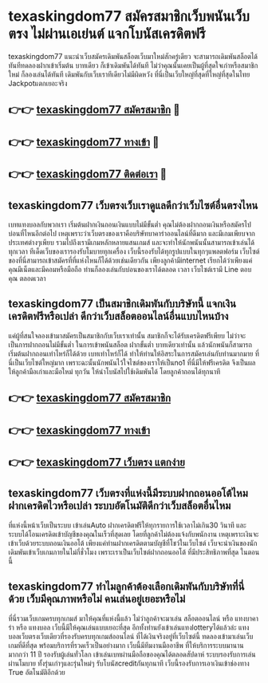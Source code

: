 # texaskingdom77 สมัครสมาชิกเว็บพนันเว็บตรง ไม่ผ่านเอเย่นต์ แจกโบนัสเครดิตฟรี

texaskingdom77 แนะนำเว็บสมัครเดิมพันสล็อตเว็บมาใหม่สักครู่เดียว จะสามารถเดิมพันสล็อตได้ทันทีทดลองฝากเข้าเริ่มต้น บาทเดียว ก็เข้าเดิมพันได้ทันที ไม่ว่าคุณนั้นเคยเป็นผู้ที่สุดใจเก่าหรือสมาชิกใหม่ ก็ลองเล่นได้ทันที เดิมพันกับเว็บเราทีเดียวไม่มีผิดหวัง ที่นี่เป็นเว็บใหญ่ที่สุดที่ใหญ่ที่สุดในไทย Jackpotแตกเยอะจริง

## 👉👉 [texaskingdom77 สมัครสมาชิก](https://bit.ly/3Ckzg5n) 🎰
## 👉👉 [texaskingdom77 ทางเข้า](https://bit.ly/3Ckzg5n) 🎰
## 👉👉 [texaskingdom77 ติดต่อเรา](https://bit.ly/3Ckzg5n) 🎰

## texaskingdom77 เว็บตรงเว็บเราดูแลดีกว่าเว็บไซต์อื่นตรงไหน
เบทแทงบอลกับพวกเรา เริ่มต้นฝากเงินถอนเงินแบบไม่มีขั้นต่ำ คุณไม่ต้องฝากถอนเงินหรือสมัครไปบ่อนที่ไหนอีกต่อไป เหตุเพราะว่าเว็บตรงของเราคือบริษัทบาคาร่าออนไลน์ที่ดีมาก และมีเกมเพียบจากประเทศต่างๆเพียบ รวมไปถึงเรามีเกมหลักหลายแสนเกมส์ และจะทำให้นักพนันนั้นสามารถเข้าเล่นได้ทุกเวลา ทีเด็ดเว็บของเรารองรับโมบายทุกเครื่อง เว็บนี้รองรับได้ทุกรูปแบบในทุกๆแพลตฟอร์ม เว็บไซต์ของที่นี่สามารถเข้าสมัครที่ที่แห่งไหนก็ได้ด้วยเช่นเดียวกัน เพียงลูกค้ามีinternet เรียกได้ว่าเพียงแค่คุณมีเน็ตและมีคอมหรือมือถือ ท่านก็ลองเล่นกับบ่อนของเราได้ตลอด เวลา เว็บไซต์เรามี Line ตอบคุณ ตลอดเวลา

## texaskingdom77 เป็นสมาชิกเดิมพันกับบริษัทนี้ แจกเงินเครดิตฟรีหรือเปล่า ดีกว่าเว็บสล็อตออนไลน์อื่นแบบไหนบ้าง
แค่ผู้ที่สนใจลองเข้ามาสมัครเป็นสมาชิกกับเว็บเราเท่านั้น สมาชิกก็จะได้รับเครดิตฟรีเพียบ ไม่ว่าจะเป็นการฝากถอนไม่มีขั้นต่ำ ในการเข้าพนันสล็อต ฝากขั้นต่ำ บาทเดียวเท่านั้น แล้วนักพนันก็สามารถเริ่มต้นฝากถอนเท่าไหร่ก็ได้ด้วย เบทเท่าไหร่ก็ได้ ทำให้ท่านให้อิสระในการสมัครเล่นกับท่านมากมาย ที่นี่เป็นเว็บไซต์ใหญ่มาก เพราะฉะนั้นนักพนันไว้ใจไซต์ของเราให้เป็นno1 ที่นี่มีให้ฟรีเครดิต จึงเป็นผลให้ลูกค้ามือเก่าและมือใหม่ ทุกวัน ให้นำโบนัสไปใช้เดิมพันได้ โดยลูกค้าถอนได้ทุกนาที

## 👉👉 [texaskingdom77 สมัครสมาชิก](https://bit.ly/3Ckzg5n)
## 👉👉 [texaskingdom77 ทางเข้า](https://bit.ly/3Ckzg5n)
## 👉👉 [texaskingdom77 เว็บตรง แตกง่าย](https://bit.ly/3Ckzg5n)

## texaskingdom77 เว็บตรงที่แห่งนี้มีระบบฝากถอนออโต้ไหม ฝากเครดิตไวหรือเปล่า ระบบอัตโนมัติดีกว่าเว็บสล็อตอื่นไหม
ที่แห่งนี้หน้าเว็บเป็นระบบ เข้าเล่นAuto ฝากเครดิตฟรีให้ทุกรายการใช้เวลาไม่เกิน30 วินาที และระบบได้โอนเครดิตเข้าบัญชีของคุณในเร็วที่สุดเลย โดยที่ลูกค้าไม่ต้องแจ้งกับพนักงาน เหตุเพราะเงินจะเข้าเว็บด้วยระบบถอนเงินออโต้ เพียงแค่ท่านฝากเครดิตตามบัญชีที่โชว์ในเว็บไซต์ เว็บจะนำเงินของนักเดิมพันเข้าเว็บเกมภายในไม่กี่ชั่วโมง เพราะเราเป็นเว็บไซต์ฝากถอนออโต้ ที่มีประสิทธิภาพที่สุด ในตอนนี้

## texaskingdom77 ทำไมลูกค้าต้องเลือกเดิมพันกับบริษัทที่นี่ด้วย เว็บมีคุณภาพหรือไม่ คนเล่นอยู่เยอะหรือไม่
ที่นี่รวมเว็บเกมครบทุกเกมส์ มาให้คุณที่แห่งนี้แล้ว ไม่ว่าลูกค้าจะมาเล่น สล็อตออนไลน์ หรือ แทงบาคาร่า หรือ แทงบอล เว็บนี้มีให้คุณเล่นแบบเยอะที่สุด อีกทั้งท่านยังเข้าเล่นแทงlotteryได้แล้วล่ะ แทงบอลเว็บตรงเว็บเดียวที่รองรับครบทุกเกมส์ออนไลน์ ที่ได้เงินจริงอยู่ที่เว็บไซต์นี้ ทดลองเข้ามาเล่นเว็บเกมที่ดีที่สุด พร้อมบริการที่รวดเร็วเป็นอย่างมาก เว็บนี้มีทีมงานมืออาชีพ ที่ให้บริการระบบมานานมากกว่า 11 ปี รองรับผู้เล่นทั่วโลก เข้าเล่นเบทผ่านมือถือของคุณได้ตลอดสัปดาห์ ระบบรองรับการเล่นผ่านโมบาย ทั้งรุ่นเก่าๆและรุ่นใหม่ๆ รับโบนัสcreditกันทุกนาที เว็บนี้รองรับการเอาเงินเข้าช่องทาง True อัตโนมัติอีกด้วย
